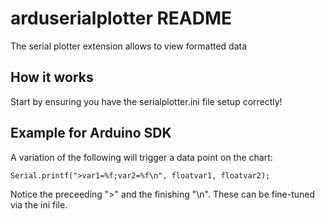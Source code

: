 # arduserialplotter README

The serial plotter extension allows to view formatted data

## How it works

Start by ensuring you have the serialplotter.ini file setup correctly!

## Example for Arduino SDK

A variation of the following will trigger a data point on the chart:

```
Serial.printf(">var1=%f;var2=%f\n", floatvar1, floatvar2);
```

Notice the preceeding ">" and the finishing "\n". These can be fine-tuned via the ini file.
